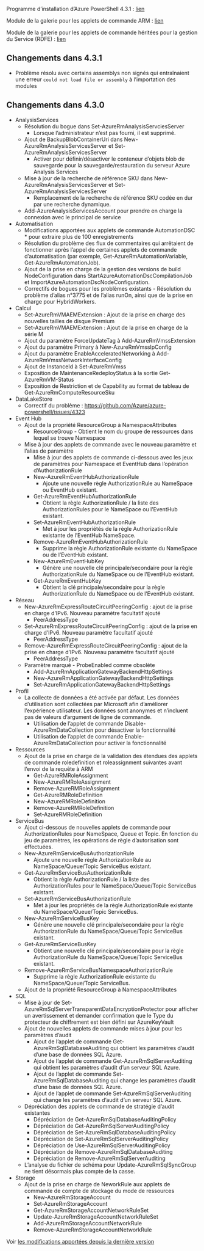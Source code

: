 Programme d’installation d’Azure PowerShell 4.3.1 : [lien](https://github.com/Azure/azure-powershell/releases/download/v4.3.1-August2017/azure-powershell.4.3.1.msi)

Module de la galerie pour les applets de commande ARM : [lien](https://www.powershellgallery.com/packages/AzureRM/4.3.1)

Module de la galerie pour les applets de commande héritées pour la gestion du Service (RDFE) : [lien](https://www.powershellgallery.com/packages/Azure/4.3.1)

## <a name="changes-in-431"></a>Changements dans 4.3.1

- Problème résolu avec certains assemblys non signés qui entraînaient une erreur `could not load file or assembly` à l’importation des modules

## <a name="changes-in-430"></a>Changements dans 4.3.0

* AnalysisServices
    * Résolution du bogue dans Set-AzureRmAnalysisServciesServer
        - Lorsque l’administrateur n’est pas fourni, il est supprimé.
    * Ajout de BackupBlobContainerUri dans New-AzureRmAnalysisServicesServer et Set-AzureRmAnalysisServicesServer
        - Activer pour définir/désactiver le conteneur d’objets blob de sauvegarde pour la sauvegarde/restauration du serveur Azure Analysis Services
    * Mise à jour de la recherche de référence SKU dans New-AzureRmAnalysisServicesServer et Set-AzureRmAnalysisServicesServer
        - Remplacement de la recherche de référence SKU codée en dur par une recherche dynamique.
    * Add-AzureAnalysisServicesAccount pour prendre en charge la connexion avec le principal de service
* Automatisation
    * Modifications apportées aux applets de commande AutomationDSC * pour extraire plus de 100 enregistrements
    * Résolution du problème des flux de commentaires qui arrêtaient de fonctionner après l’appel de certaines applets de commande d’automatisation (par exemple, Get-AzureRmAutomationVariable, Get-AzureRmAutomationJob).
    * Ajout de la prise en charge de la gestion des versions de build NodeConfiguration dans StartAzureAutomationDscCompilationJob et ImportAzureAutomationDscNodeConfiguration.
    * Correctifs de bogues pour les problèmes existants - Résolution du problème d’alias n°3775 et de l’alias runOn, ainsi que de la prise en charge pour HybridWorkers.
* Calcul
    * Set-AzureRmVMAEMExtension : Ajout de la prise en charge des nouvelles tailles de disque Premium
    * Set-AzureRmVMAEMExtension : Ajout de la prise en charge de la série M
    * Ajout du paramètre ForceUpdateTag à Add-AzureRmVmssExtension
    * Ajout du paramètre Primary à New-AzureRmVmssIpConfig
    * Ajout du paramètre EnableAcceleratedNetworking à Add-AzureRmVmssNetworkInterfaceConfig
    * Ajout de InstanceId à Set-AzureRmVmss
    * Exposition de MaintenanceRedeployStatus à la sortie Get-AzureRmVM-Status
    * Exposition de Restriction et de Capability au format de tableau de Get-AzureRmComputeResourceSku
* DataLakeStore
    * Correctif du problème : https://github.com/Azure/azure-powershell/issues/4323
* Event Hub
    * Ajout de la propriété ResourceGroup à NamespaceAttributes
        - ResourceGroup - Obtient le nom du groupe de ressources dans lequel se trouve Namespace
    * Mise à jour des applets de commande avec le nouveau paramètre et l’alias de paramètre
        - Mise à jour des applets de commande ci-dessous avec les jeux de paramètres pour Namespace et EventHub dans l’opération d’AuthorizationRule
        - New-AzureRmEventHubAuthorizationRule
            + Ajoute une nouvelle règle AuthorizationRule au NameSpace ou EventHub existant.
        - Get-AzureRmEventHubAuthorizationRule
            + Obtient la règle AuthorizationRule / la liste des AuthorizationRules pour le NameSpace ou l’EventHub existant.
        - Set-AzureRmEventHubAuthorizationRule
            + Met à jour les propriétés de la règle AuthorizationRule existante de l’EventHub NameSpace.
        - Remove-AzureRmEventHubAuthorizationRule
            + Supprime la règle AuthorizationRule existante du NameSpace ou de l’EventHub existant.
        - New-AzureRmEventHubKey
            + Génère une nouvelle clé principale/secondaire pour la règle AuthorizationRule du NameSpace ou de l’EventHub existant.
        - Get-AzureRmEventHubKey
            + Obtient la clé principale/secondaire pour la règle AuthorizationRule du NameSpace ou de l’EventHub existant.
* Réseau
    * New-AzureRmExpressRouteCircuitPeeringConfig : ajout de la prise en charge d’IPv6. Nouveau paramètre facultatif ajouté
        - PeerAddressType
    * Set-AzureRmExpressRouteCircuitPeeringConfig : ajout de la prise en charge d’IPv6. Nouveau paramètre facultatif ajouté
        - PeerAddressType
    * Remove-AzureRmExpressRouteCircuitPeeringConfig : ajout de la prise en charge d’IPv6. Nouveau paramètre facultatif ajouté
        - PeerAddressType
    * Paramètre marqué - ProbeEnabled comme obsolète
        - Add-AzureRmApplicationGatewayBackendHttpSettings
        - New-AzureRmApplicationGatewayBackendHttpSettings
        - Set-AzureRmApplicationGatewayBackendHttpSettings
* Profil
    * La collecte de données a été activée par défaut. Les données d’utilisation sont collectées par Microsoft afin d’améliorer l’expérience utilisateur. Les données sont anonymes et n’incluent pas de valeurs d’argument de ligne de commande.
        - Utilisation de l’applet de commande Disable-AzureRmDataCollection pour désactiver la fonctionnalité
        - Utilisation de l’applet de commande Enable-AzureRmDataCollection pour activer la fonctionnalité
* Ressources
    * Ajout de la prise en charge de la validation des étendues des applets de commande roledefinition et roleassignment suivantes avant l’envoi de la requête à ARM
        - Get-AzureRMRoleAssignment
        - New-AzureRMRoleAssignment
        - Remove-AzureRMRoleAssignment
        - Get-AzureRMRoleDefinition
        - New-AzureRMRoleDefinition
        - Remove-AzureRMRoleDefinition
        - Set-AzureRMRoleDefinition
* ServiceBus
    * Ajout ci-dessous de nouvelles applets de commande pour AuthorizationRules pour NameSpace, Queue et Topic. En fonction du jeu de paramètres, les opérations de règle d’autorisation sont effectuées.
     - New-AzureRmServiceBusAuthorizationRule
       - Ajoute une nouvelle règle AuthorizationRule au NameSpace/Queue/Topic ServiceBus existant.
     - Get-AzureRmServiceBusAuthorizationRule
       - Obtient la règle AuthorizationRule / la liste des AuthorizationRules pour le NameSpace/Queue/Topic ServiceBus existant.
     - Set-AzureRmServiceBusAuthorizationRule
       - Met à jour les propriétés de la règle AuthorizationRule existante du NameSpace/Queue/Topic ServiceBus.
     - New-AzureRmServiceBusKey
       - Génère une nouvelle clé principale/secondaire pour la règle AuthorizationRule du NameSpace/Queue/Topic ServiceBus existant.
     - Get-AzureRmServiceBusKey
       - Obtient une nouvelle clé principale/secondaire pour la règle AuthorizationRule du NameSpace/Queue/Topic ServiceBus existant.
     - Remove-AzureRmServiceBusNamespaceAuthorizationRule
       - Supprime la règle AuthorizationRule existante du NameSpace/Queue/Topic ServiceBus.
    * Ajout de la propriété ResourceGroup à NamespaceAttributes
* SQL
    * Mise à jour de Set-AzureRmSqlServerTransparentDataEncryptionProtector pour afficher un avertissement et demander confirmation que le Type du protecteur de chiffrement est bien défini sur AzureKeyVault
    * Ajout de nouvelles applets de commande mises à jour pour les paramètres d’audit
        - Ajout de l’applet de commande Get-AzureRmSqlDatabaseAuditing qui obtient les paramètres d’audit d’une base de données SQL Azure.
        - Ajout de l’applet de commande Get-AzureRmSqlServerAuditing qui obtient les paramètres d’audit d’un serveur SQL Azure.
        - Ajout de l’applet de commande Set-AzureRmSqlDatabaseAuditing qui change les paramètres d’audit d’une base de données SQL Azure.
        - Ajout de l’applet de commande Set-AzureRmSqlServerAuditing qui change les paramètres d’audit d’un serveur SQL Azure.
    * Dépréciation des applets de commande de stratégie d’audit existantes
        - Dépréciation de Get-AzureRmSqlDatabaseAuditingPolicy
        - Dépréciation de Get-AzureRmSqlServerAuditingPolicy
        - Dépréciation de Set-AzureRmSqlDatabaseAuditingPolicy
        - Dépréciation de Set-AzureRmSqlServerAuditingPolicy
        - Dépréciation de Use-AzureRmSqlServerAuditingPolicy
        - Dépréciation de Remove-AzureRmSqlDatabaseAuditing
        - Dépréciation de Remove-AzureRmSqlServerAuditing
    * L’analyse du fichier de schéma pour Update-AzureRmSqlSyncGroup ne tient désormais plus compte de la casse.
* Storage
    * Ajout de la prise en charge de NeworkRule aux applets de commande de compte de stockage du mode de ressources
        - New-AzureRmStorageAccount
        - Set-AzureRmStorageAccount
        - Get-AzureRmStorageAccountNetworkRuleSet
        - Update-AzureRmStorageAccountNetworkRuleSet
        - Add-AzureRmStorageAccountNetworkRule
        - Remove-AzureRmStorageAccountNetworkRule

Voir [les modifications apportées depuis la dernière version](https://github.com/Azure/azure-powershell/compare/v4.2.1-July2017...v4.3.1-August2017)

